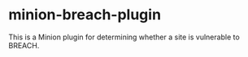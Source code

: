 minion-breach-plugin
====================

This is a Minion plugin for determining whether a site is vulnerable to BREACH.
